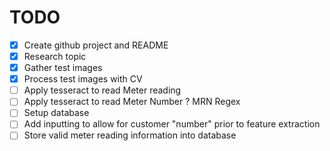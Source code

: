 # TODO

- [x] Create github project and README
- [x] Research topic
- [x] Gather test images
- [x] Process test images with CV
- [ ] Apply tesseract to read Meter reading
- [ ] Apply tesseract to read Meter Number ? MRN Regex
- [ ] Setup database
- [ ] Add inputting to allow for customer "number" prior to feature extraction
- [ ] Store valid meter reading information into database
